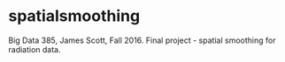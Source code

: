 # spatialsmoothing
Big Data 385, James Scott, Fall 2016.  Final project - spatial smoothing for radiation data.
